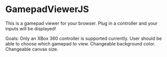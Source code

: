 # GamepadViewerJS

This is a gamepad viewer for your browser. Plug in a controller and your inputs will be displayed!

Goals:
Only an XBox 360 controller is supported currently. User should be able to choose which gamepad to view.
Changeable background color.
Changeable canvas size.
